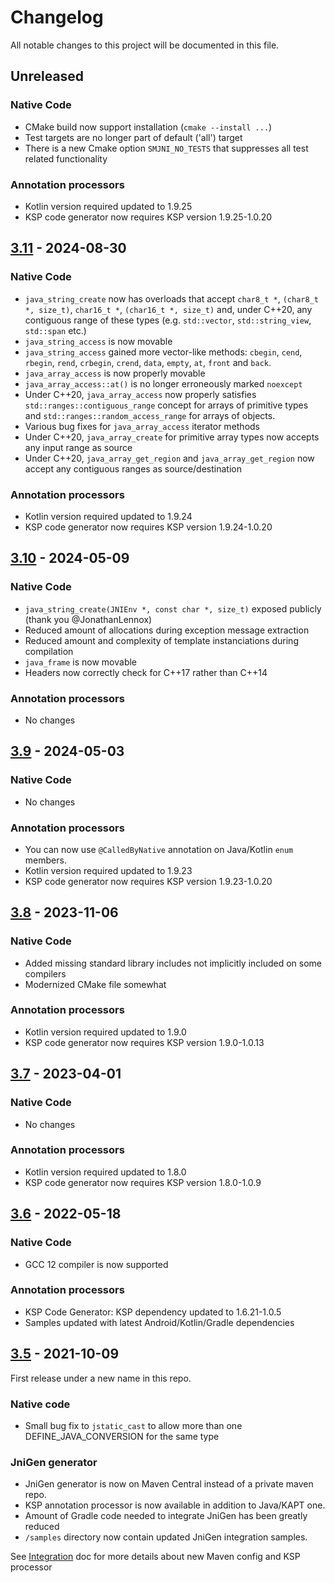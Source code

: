 # Changelog
All notable changes to this project will be documented in this file.

## Unreleased

### Native Code
* CMake build now support installation (`cmake --install ...`)
* Test targets are no longer part of default ('all') target
* There is a new Cmake option `SMJNI_NO_TESTS` that suppresses all test related functionality

### Annotation processors
* Kotlin version required updated to 1.9.25
* KSP code generator now requires KSP version 1.9.25-1.0.20

## [3.11] - 2024-08-30

### Native Code
* `java_string_create` now has overloads that accept `char8_t *`, `(char8_t *, size_t)`, `char16_t *`, `(char16_t *, size_t)` and, under C++20, any contiguous range of these types (e.g. `std::vector`, `std::string_view`, `std::span` etc.)
* `java_string_access` is now movable
* `java_string_access` gained more vector-like methods: `cbegin`, `cend`, `rbegin`, `rend`, `crbegin`, `crend`, `data`, `empty`, `at`, `front` and `back`.   
* `java_array_access` is now properly movable
* `java_array_access::at()` is no longer erroneously marked `noexcept`
* Under C++20, `java_array_access` now properly satisfies `std::ranges::contiguous_range` concept for arrays of primitive types and `std::ranges::random_access_range` for arrays of objects.
* Various bug fixes for `java_array_access` iterator methods
* Under C++20, `java_array_create` for primitive array types now accepts any input range as source
* Under C++20, `java_array_get_region` and `java_array_get_region` now accept any contiguous ranges as source/destination

### Annotation processors
* Kotlin version required updated to 1.9.24
* KSP code generator now requires KSP version 1.9.24-1.0.20

## [3.10] - 2024-05-09

### Native Code
* `java_string_create(JNIEnv *, const char *, size_t)` exposed publicly (thank you @JonathanLennox)
* Reduced amount of allocations during exception message extraction
* Reduced amount and complexity of template instanciations during compilation
* `java_frame` is now movable
* Headers now correctly check for C++17 rather than C++14

### Annotation processors
* No changes

## [3.9] - 2024-05-03

### Native Code
* No changes
### Annotation processors
* You can now use `@CalledByNative` annotation on Java/Kotlin `enum` members. 
* Kotlin version required updated to 1.9.23
* KSP code generator now requires KSP version 1.9.23-1.0.20

## [3.8] - 2023-11-06

### Native Code
* Added missing standard library includes not implicitly included on some compilers
* Modernized CMake file somewhat
### Annotation processors
* Kotlin version required updated to 1.9.0
* KSP code generator now requires KSP version 1.9.0-1.0.13


## [3.7] - 2023-04-01

### Native Code
* No changes
### Annotation processors
* Kotlin version required updated to 1.8.0
* KSP code generator now requires KSP version 1.8.0-1.0.9

## [3.6] - 2022-05-18

### Native Code
* GCC 12 compiler is now supported

### Annotation processors
* KSP Code Generator: KSP dependency updated to 1.6.21-1.0.5  
* Samples updated with latest Android/Kotlin/Gradle dependencies


## [3.5] - 2021-10-09

First release under a new name in this repo.

### Native code

* Small bug fix to `jstatic_cast` to allow more than one DEFINE_JAVA_CONVERSION for the same type

### JniGen generator

* JniGen generator is now on Maven Central instead of a private maven repo. 
* KSP annotation processor is now available in addition to Java/KAPT one.
* Amount of Gradle code needed to integrate JniGen has been greatly reduced 
* `/samples` directory now contain updated JniGen integration samples. 

See [Integration](https://github.com/gershnik/SimpleJNI/wiki/Integrating-JniGen) doc for more details about new Maven config and KSP processor

[3.5]: https://github.com/gershnik/SimpleJNI/releases/3.5
[3.6]: https://github.com/gershnik/SimpleJNI/releases/3.6
[3.7]: https://github.com/gershnik/SimpleJNI/releases/3.7
[3.8]: https://github.com/gershnik/SimpleJNI/releases/3.8
[3.9]: https://github.com/gershnik/SimpleJNI/releases/3.9
[3.10]: https://github.com/gershnik/SimpleJNI/releases/3.10
[3.11]: https://github.com/gershnik/SimpleJNI/releases/3.11
